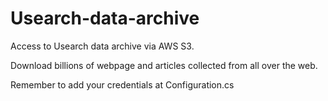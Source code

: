 # Usearch-data-archive
Access to Usearch data archive via AWS S3. 

Download billions of webpage and articles collected from all over the web.

Remember to add your credentials at Configuration.cs
